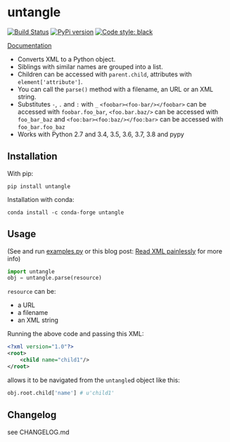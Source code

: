 untangle
========

[![Build Status](https://secure.travis-ci.org/stchris/untangle.png?branch=master)](http://travis-ci.org/stchris/untangle)
[![PyPi version](https://img.shields.io/pypi/v/untangle.svg)](https://pypi.python.org/pypi/untangle)
<a href="https://github.com/psf/black"><img alt="Code style: black" src="https://img.shields.io/badge/code%20style-black-000000.svg"></a>

[Documentation](http://readthedocs.org/docs/untangle/en/latest/)

* Converts XML to a Python object.
* Siblings with similar names are grouped into a list.
* Children can be accessed with ``parent.child``, attributes with ``element['attribute']``.
* You can call the ``parse()`` method with a filename, an URL or an XML string.
* Substitutes ``-``, ``.`` and ``:`` with ``_`` ``<foobar><foo-bar/></foobar>`` can be accessed with ``foobar.foo_bar``, ``<foo.bar.baz/>`` can be accessed with ``foo_bar_baz`` and ``<foo:bar><foo:baz/></foo:bar>`` can be accessed with ``foo_bar.foo_baz``
* Works with Python 2.7 and 3.4, 3.5, 3.6, 3.7, 3.8 and pypy

Installation
------------

With pip:
```
pip install untangle
```

Installation with conda:
```
conda install -c conda-forge untangle
```



Usage
-----
(See and run <a href="https://github.com/stchris/untangle/blob/master/examples.py">examples.py</a> or this blog post: [Read XML painlessly](http://pythonadventures.wordpress.com/2011/10/30/read-xml-painlessly/) for more info)

```python
import untangle
obj = untangle.parse(resource)
```

``resource`` can be:

* a URL
* a filename
* an XML string

Running the above code and passing this XML:

```xml
<?xml version="1.0"?>
<root>
	<child name="child1"/>
</root>
```
allows it to be navigated from the ``untangle``d object like this:

```python
obj.root.child['name'] # u'child1'
```

Changelog
---------

see CHANGELOG.md
